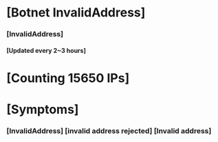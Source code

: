 # [Botnet InvalidAddress]
### [InvalidAddress]
#### [Updated every 2~3 hours]

# [Counting 15650 IPs]

# [Symptoms] 

###   [InvalidAddress] [invalid address rejected] [Invalid address]
